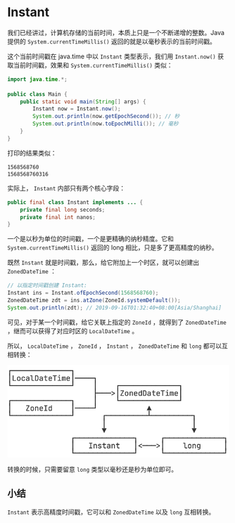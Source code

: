 # **Instant**


我们已经讲过，计算机存储的当前时间，本质上只是一个不断递增的整数。Java 提供的 `System.currentTimeMillis()` 返回的就是以毫秒表示的当前时间戳。

这个当前时间戳在 java.time 中以 `Instant` 类型表示，我们用 `Instant.now()` 获取当前时间戳，效果和 `System.currentTimeMillis()` 类似：

```java
import java.time.*;

public class Main {
    public static void main(String[] args) {
        Instant now = Instant.now();
        System.out.println(now.getEpochSecond()); // 秒
        System.out.println(now.toEpochMilli()); // 毫秒
    }
}
```

打印的结果类似：

```
1568568760
1568568760316
```

实际上， `Instant` 内部只有两个核心字段：

```java
public final class Instant implements ... {
    private final long seconds;
    private final int nanos;
}
```


一个是以秒为单位的时间戳，一个是更精确的纳秒精度。它和 `System.currentTimeMillis()` 返回的 long 相比，只是多了更高精度的纳秒。

既然 `Instant` 就是时间戳，那么，给它附加上一个时区，就可以创建出 `ZonedDateTime` ：


```java
// 以指定时间戳创建 Instant:
Instant ins = Instant.ofEpochSecond(1568568760);
ZonedDateTime zdt = ins.atZone(ZoneId.systemDefault());
System.out.println(zdt); // 2019-09-16T01:32:40+08:00[Asia/Shanghai]
```

可见，对于某一个时间戳，给它关联上指定的 `ZoneId` ，就得到了 `ZonedDateTime` ，继而可以获得了对应时区的 `LocalDateTime` 。

所以， `LocalDateTime` ， `ZoneId` ， `Instant` ， `ZonedDateTime` 和 `long` 都可以互相转换：

![20221124092901](assets/20221124092901.png)

转换的时候，只需要留意 `long` 类型以毫秒还是秒为单位即可。


## 小结

`Instant` 表示高精度时间戳，它可以和 `ZonedDateTime` 以及 `long` 互相转换。



